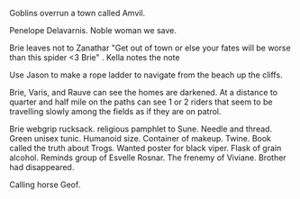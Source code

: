 Goblins overrun a town called Amvil.

Penelope Delavarnis. Noble woman we save.  

Brie leaves not to Zanathar "Get out of town or else your fates will be worse than this spider <3 Brie" . Kella notes the note

Use Jason to make a rope ladder to navigate from the beach up the cliffs.  

Brie, Varis, and Rauve can see the homes are darkened.  At a distance to quarter and half mile on the paths can see 1 or 2 riders that seem to be travelling slowly among the fields as if they are on patrol.  

Brie webgrip rucksack. religious pamphlet to Sune. Needle and thread. Green unisex tunic. Humanoid size.  Container of makeup. Twine. Book called the truth about Trogs.  Wanted poster for black viper. Flask of grain alcohol.  Reminds group of Esvelle Rosnar.  The frenemy of Viviane.  Brother had disappeared.

Calling horse Geof.
